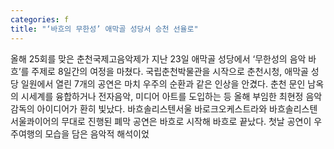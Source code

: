 ```yaml
---
categories: f
title: "‘바흐의 무한성’ 애막골 성당서 승천 선율로"
---
```

올해 25회를 맞은 춘천국제고음악제가 지난 23일 애막골 성당에서 ‘무한성의 음악 바흐’를 주제로 8일간의 여정을 마쳤다. 국립춘천박물관을 시작으로 춘천시청, 애막골 성당 일원에서 열린 7개의 공연은 마치 우주의 순환과 같은 인상을 안겼다. 춘천 문인 남옥의 시세계를 융합하거나 전자음악, 미디어 아트를 도입하는 등 올해 부임한 최현정 음악감독의 아이디어가 환히 빛났다. 바흐솔리스텐서울 바로크오케스트라와 바흐솔리스텐서울콰이어의 무대로 진행된 폐막 공연은 바흐로 시작해 바흐로 끝났다. 첫날 공연이 우주여행의 모습을 담은 음악적 해석이었